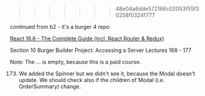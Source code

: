 > > > > > > > 48e04a6dde572166c02053f55f30258f0324f777

continued from b2 - it's a burger 4 repo

[React 16.6 - The Complete Guide (incl. React Router & Redux)](https://www.udemy.com/react-the-complete-guide-incl-redux/)

Section 10
Burger Builder Project: Accessing a Server
Lectures 168 - 177

Note: The ... is empty, because this is a paid course.

173. We added the Spinner but we didn't see it, because the Modal doesn't update.
     We should check also if the children of Modal (i.e. OrderSummary) change.
